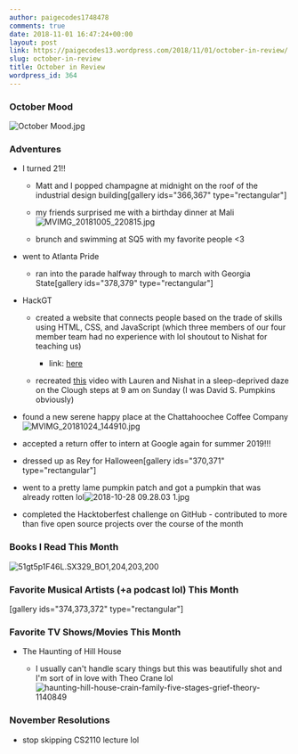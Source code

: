 ```yaml
---
author: paigecodes1748478
comments: true
date: 2018-11-01 16:47:24+00:00
layout: post
link: https://paigecodes13.wordpress.com/2018/11/01/october-in-review/
slug: october-in-review
title: October in Review
wordpress_id: 364
---
```


### October Mood


![October Mood.jpg](https://paigecodes13.files.wordpress.com/2018/11/october-mood.jpg)


### Adventures





	
  * I turned 21!!

	
    * Matt and I popped champagne at midnight on the roof of the industrial design building[gallery ids="366,367" type="rectangular"]

	
    * my friends surprised me with a birthday dinner at Mali ![MVIMG_20181005_220815.jpg](https://paigecodes13.files.wordpress.com/2018/11/mvimg_20181005_220815.jpg)

	
    * brunch and swimming at SQ5 with my favorite people <3




	
  * went to Atlanta Pride

	
    * ran into the parade halfway through to march with Georgia State[gallery ids="378,379" type="rectangular"]




	
  * HackGT

	
    * created a website that connects people based on the trade of skills using HTML, CSS, and JavaScript (which three members of our four member team had no experience with lol shoutout to Nishat for teaching us)

	
      * link: [here](http://connextHackGT.github.io)




	
    * recreated [this](https://www.youtube.com/watch?v=rS00xWnqwvI) video with Lauren and Nishat in a sleep-deprived daze on the Clough steps at 9 am on Sunday (I was David S. Pumpkins obviously)




	
  * found a new serene happy place at the Chattahoochee Coffee Company![MVIMG_20181024_144910.jpg](https://paigecodes13.files.wordpress.com/2018/11/mvimg_20181024_144910.jpg)

	
  * accepted a return offer to intern at Google again for summer 2019!!!

	
  * dressed up as Rey for Halloween[gallery ids="370,371" type="rectangular"]

	
  * went to a pretty lame pumpkin patch and got a pumpkin that was already rotten lol![2018-10-28 09.28.03 1.jpg](https://paigecodes13.files.wordpress.com/2018/11/2018-10-28-09-28-03-1.jpg)

	
  * completed the Hacktoberfest challenge on GitHub - contributed to more than five open source projects over the course of the month




### Books I Read This Month


![51gt5p1F46L._SX329_BO1,204,203,200_](https://paigecodes13.files.wordpress.com/2018/11/51gt5p1f46l-_sx329_bo1204203200_.jpg)


### Favorite Musical Artists (+a podcast lol) This Month


[gallery ids="374,373,372" type="rectangular"]


### Favorite TV Shows/Movies This Month





	
  * The Haunting of Hill House

	
    * I usually can't handle scary things but this was beautifully shot and I'm sort of in love with Theo Crane lol ![haunting-hill-house-crain-family-five-stages-grief-theory-1140849](https://paigecodes13.files.wordpress.com/2018/11/haunting-hill-house-crain-family-five-stages-grief-theory-1140849.jpeg)







### November Resolutions





	
  * stop skipping CS2110 lecture lol


